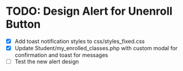 # TODO: Design Alert for Unenroll Button

- [x] Add toast notification styles to css/styles_fixed.css
- [x] Update Student/my_enrolled_classes.php with custom modal for confirmation and toast for messages
- [ ] Test the new alert design
